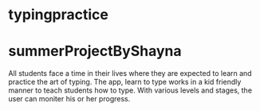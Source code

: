 # typingpractice 
# summerProjectByShayna

All students face a time in their lives where they are expected to learn and practice the art of typing. The app, learn to type works in a kid friendly manner to 
teach students how to type. With various levels and stages, the user can moniter his or her progress. 

